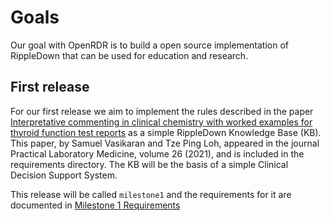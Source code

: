 # Goals
Our goal with OpenRDR is to build a open source implementation of RippleDown that
can be used for education and research.

## First release
For our first release we aim to implement the rules described in the paper
[Interpretative commenting in clinical chemistry with worked
examples for thyroid function test reports](Interpretative_commenting_in_clinical_chemistry_wi.pdf) 
as a simple RippleDown Knowledge Base (KB).
This paper, by Samuel Vasikaran and Tze Ping Loh, 
appeared in the journal Practical Laboratory Medicine,
volume 26 (2021), and is included in the requirements directory.
The KB will be the basis of a simple Clinical Decision Support System.

This release will be called `milestone1` and the requirements
for it are documented in [Milestone 1 Requirements](milestone1_requirements.md)


